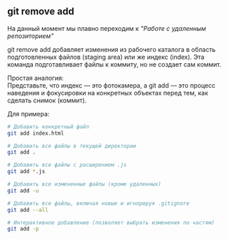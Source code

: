 ## git remove add

На данный момент мы плавно переходим к *"Работе с удаленным репозиторием"*

git remove add добавляет изменения из рабочего каталога в область подготовленных файлов (staging area) или же индекс (index). Эта команда подготавливает файлы к коммиту, но не создает сам коммит.

Простая аналогия:<br>
Представьте, что индекс — это фотокамера, а git add — это процесс наведения и фокусировки на конкретных объектах перед тем, как сделать снимок (коммит).

Для примера:

```bash
# Добавить конкретный файл
git add index.html

# Добавить все файлы в текущей директории
git add .

# Добавить все файлы с расширением .js
git add *.js

# Добавить все измененные файлы (кроме удаленных)
git add -u

# Добавить все файлы, включая новые и игнорируя .gitignore
git add --all

# Интерактивное добавление (позволяет выбрать изменения по частям)
git add -p